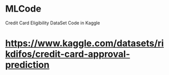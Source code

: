 # MLCode

Credit Card Eligibility DataSet Code in Kaggle 
# https://www.kaggle.com/datasets/rikdifos/credit-card-approval-prediction

